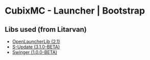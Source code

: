 # CubixMC - Launcher | Bootstrap

## Libs used (from Litarvan)

* [OpenLauncherLib (2.1)](https://github.com/Litarvan/OpenLauncherLib)
* [S-Update (3.1.0-BETA)](https://github.com/Litarvan/S-Update/)
* [Swinger (1.0.0-BETA)](https://github.com/Litarvan/Swinger/)
